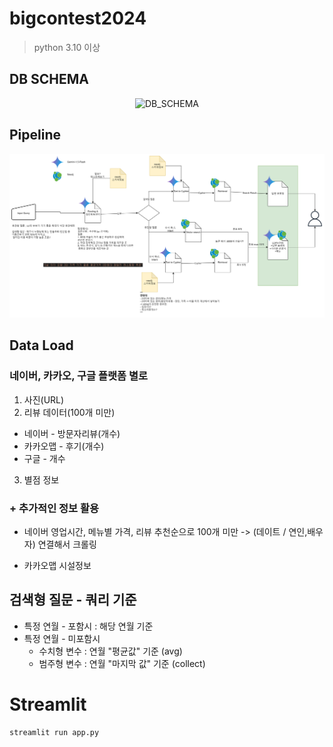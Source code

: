 # bigcontest2024

> python 3.10 이상

## DB SCHEMA

<p align="center">
<img width="70%" alt="DB_SCHEMA" src="https://github.com/user-attachments/assets/9130ad7b-260a-4d32-8ce4-3ced6b46a3fd"
</p>

## Pipeline
![pipeline](./images/pipeline.png)

## Data Load
### 네이버, 카카오, 구글 플랫폼 별로

1. 사진(URL)
2. 리뷰 데이터(100개 미만)
  - 네이버 - 방문자리뷰(개수)
  - 카카오맵 - 후기(개수)
  - 구글 - 개수
3. 별점 정보

### + 추가적인 정보 활용

- 네이버
영업시간,
메뉴별 가격,
리뷰 추천순으로 100개 미만 -> (데이트 / 연인,배우자) 연결해서 크롤링

- 카카오맵
시설정보

## 검색형 질문 - 쿼리 기준
- 특정 연월 - 포함시 : 해당 연월 기준
- 특정 연월 - 미포함시
  - 수치형 변수 : 연월 "평균값" 기준 (avg) 
  - 범주형 변수 : 연월 "마지막 값" 기준 (collect)

# Streamlit
```
streamlit run app.py
```
